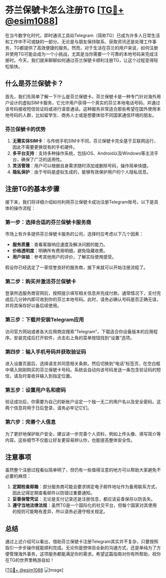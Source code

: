 # 芬兰保號卡怎么注册TG [[TG💪+ @esim1088](https://t.me/s/esim1088)]

在当今数字化时代，即时通讯工具如Telegram（简称TG）已成为许多人日常生活和工作中不可或缺的一部分。无论是与朋友保持联系、获取资讯还是处理工作事务，TG都提供了高效便捷的服务。然而，对于生活在芬兰的用户来说，如何注册并使用TG可能会成为一个小挑战，尤其是当你需要一个可靠的本地号码来完成注册时。今天，我们就来聊聊如何通过芬兰保號卡顺利注册TG，让这个过程变得轻松愉快。

## 什么是芬兰保號卡？

首先，我们先简单了解一下什么是芬兰保號卡。芬兰保號卡是一种专门针对海外用户设计的虚拟SIM卡服务，它允许用户获得一个真实的芬兰本地电话号码，并通过该号码接收短信验证码或进行语音通话。这种服务非常适合那些希望在国外使用本地号码的人群，比如留学生、商务人士或是想要体验不同国家通信环境的朋友。

### 芬兰保號卡的优势

1. **无需实体SIM卡**：与传统手机SIM卡不同，芬兰保號卡完全基于互联网运行，因此不需要更换现有的手机硬件。
2. **多平台支持**：支持多种操作系统，包括iOS、Android以及Windows等主流平台，确保了广泛的适用性。
3. **灵活管理**：用户可以根据自身需求随时添加或删除号码，操作简单快捷。
4. **隐私保护**：由于号码是虚拟生成的，能够有效保护用户的个人隐私信息。

## 注册TG的基本步骤

接下来，我们将详细介绍如何利用芬兰保號卡成功注册Telegram账号。以下是具体的操作流程：

### 第一步：选择合适的芬兰保號卡服务商

市场上有许多提供芬兰保號卡服务的公司，选择时应考虑以下几个因素：
- **服务质量**：查看客服响应速度及解决问题的能力。
- **价格透明度**：明确所有费用明细，避免隐藏收费。
- **用户体验**：参考其他用户的评价，了解实际使用感受。

假设你已经选定了一家信誉良好的服务商，接下来就可以开始注册流程了。

### 第二步：购买并激活芬兰保號卡

登录所选服务商官网后，按照提示填写相关信息并完成付款。通常情况下，支付完成后几分钟内即可收到你的芬兰本地号码。此时，请务必确认号码是否正确无误，并将其保存好以备后续使用。

### 第三步：下载并安装Telegram应用

访问官方网站或者各大应用商店搜索“Telegram”，下载适合你设备版本的应用程序。安装完成后打开软件，点击右上角的菜单按钮找到“设置”选项。

### 第四步：输入手机号码并获取验证码

进入设置页面后，选择语言并同意相关条款。然后切换到“电话”标签页，在空白框中填入刚刚购买的芬兰保號卡号码。系统会自动向该号码发送一条包含验证码的短信，请及时查收并输入到指定位置。

### 第五步：设置用户名和密码

验证成功后，你需要为自己的新账户设定一个独一无二的用户名以及安全密码。这两个信息将用于日后登录，请务必牢记它们。

### 第六步：完善个人信息

为了更好地保护账户安全，建议进一步完善个人资料，例如上传头像、填写简介等内容。这些细节不仅能让好友更容易辨认你，也能提高整体安全性。

## 注意事项

虽然整个注册过程看似简单明了，但仍有一些值得注意的地方可以帮助大家避免不必要的麻烦：

1. **定期检查邮箱**：部分服务商可能会要求绑定电子邮件地址作为备用联系方式，因此记得定期查看邮件以防错过重要通知。
2. **妥善保管凭证**：无论是支付记录还是注册信息，都应该妥善保存以防丢失。
3. **遵守当地法律法规**：虽然TG是一个国际化的社交平台，但每个国家对其使用的规则可能略有差异，所以请务必遵守相关规定。

## 总结

通过上述介绍可以看出，借助芬兰保號卡注册Telegram其实并不复杂，只要按照指引一步步操作就能顺利完成。无论你是想体验全新的沟通方式，还是单纯为了方便管理海外事务，这项服务都能满足你的需求。希望这篇指南对你有所帮助，祝你在TG的世界里畅游自如！

[[TG💪+ @esim1088](https://t.me/s/esim1088) ![Image](https://i.postimg.cc/4NQfJmqS/Snipaste-2025-05-13-00-14-12.png)]
